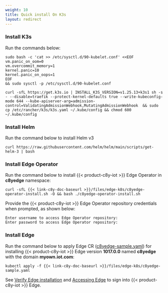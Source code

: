 ```yaml
---
weight: 10
title: Quick install On K3s
layout: redirect
---
```


### Install K3s

Run the commands below:

```shell
sudo bash -c 'cat >> /etc/sysctl.d/90-kubelet.conf' <<EOF
vm.panic_on_oom=0
vm.overcommit_memory=1
kernel.panic=10
kernel.panic_on_oops=1
EOF
&& sudo sysctl -p /etc/sysctl.d/90-kubelet.conf
```

```shell
curl -sfL https://get.k3s.io | INSTALL_K3S_VERSION=v1.25.13+k3s1 sh -s - --disable=traefik --protect-kernel-defaults true --write-kubeconfig-mode 644 --kube-apiserver-arg=admission-control=ValidatingAdmissionWebhook,MutatingAdmissionWebhook  && sudo  cp /etc/rancher/k3s/k3s.yaml ~/.kube/config && chmod 600 ~/.kube/config
```

### Install Helm 

Run the command below to install Helm v3 

```shell
curl https://raw.githubusercontent.com/helm/helm/main/scripts/get-helm-3 | bash 
```
### Install Edge Operator 

Run the command below to install {{< product-c8y-iot >}} Edge Operator in **c8yedge** namespace:

```shell
curl -sfL {{< link-c8y-doc-baseurl >}}/files/edge-k8s/c8yedge-operator-install.sh -O && bash ./c8yedge-operator-install.sh 
```
Provide the {{< product-c8y-iot >}} Edge Operator repository credentials when prompted, as shown below: 

```shell
Enter username to access Edge Operator repository:  
Enter password to access Edge Operator repository: 
```
### Install Edge 

Run the command below to apply Edge CR ([c8yedge-sample.yaml](/files/edge-k8s/c8yedge-sample.yaml)) for installing {{< product-c8y-iot >}} Edge version **1017.0.0** named **c8yedge** with the domain **myown.iot.com**:

```shell
kubectl apply -f {{< link-c8y-doc-baseurl >}}/files/edge-k8s/c8yedge-sample.yaml
```
See [Verify Edge installation](/edge-k8s/installing-edge-on-k8/#verify-edge-installation) and [Accessing Edge](/edge-k8s/installing-edge-on-k8/#accessing-edge) to sign into {{< product-c8y-iot >}} Edge. 